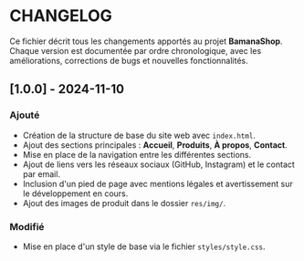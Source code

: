 # CHANGELOG

Ce fichier décrit tous les changements apportés au projet **BamanaShop**. Chaque version est documentée par ordre chronologique, avec les améliorations, corrections de bugs et nouvelles fonctionnalités.

## [1.0.0] - 2024-11-10

### Ajouté
- Création de la structure de base du site web avec `index.html`.
- Ajout des sections principales : **Accueil**, **Produits**, **À propos**, **Contact**.
- Mise en place de la navigation entre les différentes sections.
- Ajout de liens vers les réseaux sociaux (GitHub, Instagram) et le contact par email.
- Inclusion d'un pied de page avec mentions légales et avertissement sur le développement en cours.
- Ajout des images de produit dans le dossier `res/img/`.

### Modifié
- Mise en place d'un style de base via le fichier `styles/style.css`.
